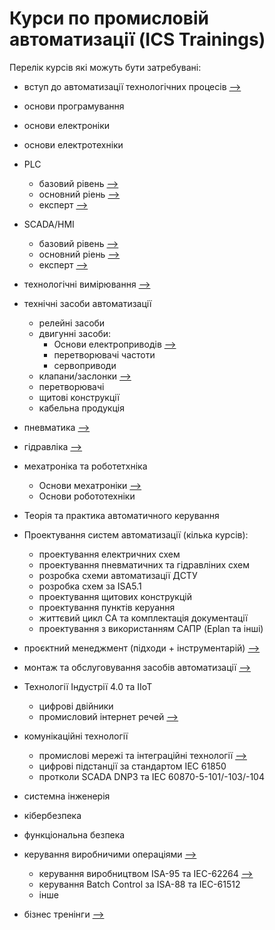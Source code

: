 # Курси по промисловій автоматизації (ICS Trainings)

Перелік курсів які можуть бути затребувані:

- вступ до автоматизації технологічних процесів [-->](asutp.md)
- основи програмування
- основи електроніки
- основи електротехніки
- PLC
  - базовий рівень [-->](plc1.md)
  - основний ріень  [-->](plc2.md)
  - експерт  [-->](plc3.md)
- SCADA/HMI
  - базовий рівень [-->](scadahmi1.md)
  - основний ріень [-->](scadahmi2.md)
  - експерт [-->](scadahmi3.md)
- технологічні вимірювання [-->](measurment.md)
- технічні засоби автоматизації
  - релейні засоби
  - двигунні засоби:
    - Основи електроприводів [-->](drive.md)
    - перетворювачі частоти
    - сервоприводи
  - клапани/заслонки [-->](valve.md)
  - перетворювачі
  - щитові конструкції
  - кабельна продукція 
- пневматика [-->](pnevmo.md)
- гідравліка [-->](hydro.md)
- мехатроніка та роботетхніка
  - Основи мехатроніки [-->](mechatron.md)
  - Основи робототехніки
- Теорія та практика автоматичного керування
- Проектування систем автоматизації (кілька курсів):
  - проектування електричних схем
  - проектування пневматичних та гідравліних схем
  - розробка схеми автоматизації ДСТУ
  - розробка схем за ISA5.1
  - проектування щитових конструкцій
  - проектування пунктів керуання
  - життєвий цикл СА та комплектація документації
  - проектування з використанням САПР (Eplan та інші)
- проєктний менеджмент (підходи + інструментарій) [-->](projmgmnt.md)
- монтаж та обслуговування засобів автоматизації [-->](montag.md) 
- Технології Індустрії 4.0 та IIoT
  - цифрові двійники
  - промисловий інтернет речей [-->](iiot.md)
- комунікаційні технології 
  - промислові мережі та інтеграційні технології [-->](fieldbus.md)
  - цифрові підстанції за стандартом ІЕС 61850
  - протколи SCADA DNP3 та IEC 60870-5-101/-103/-104

- системна інженерія
- кібербезпека
- функціональна безпека
- керування виробничими операціями [-->](mom.md)
  - керування виробництвом ISA-95 та IEC-62264 [-->](isa95.md)
  - керування Batch Control за ISA-88 та IEC-61512
  - інше 
- бізнес тренінги [-->](business.md)

